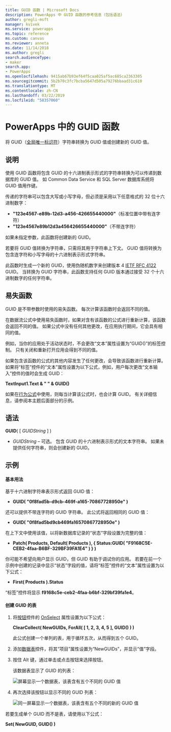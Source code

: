 ```yaml
---
title: GUID 函数 | Microsoft Docs
description: PowerApps 中 GUID 函数的参考信息（包括语法）
author: gregli-msft
manager: kvivek
ms.service: powerapps
ms.topic: reference
ms.custom: canvas
ms.reviewer: anneta
ms.date: 11/14/2018
ms.author: gregli
search.audienceType:
- maker
search.app:
- PowerApps
ms.openlocfilehash: 9415ab67b93ef64f5caa025af5ac685ca2363305
ms.sourcegitcommit: 5b2b70c3fc7bcba5647d505a79276bbaad31c610
ms.translationtype: MT
ms.contentlocale: zh-CN
ms.lasthandoff: 03/22/2019
ms.locfileid: "58357060"
---
```

# <a name="guid-function-in-powerapps"></a>PowerApps 中的 GUID 函数
将 GUID（[全局唯一标识符](https://en.wikipedia.org/wiki/Universally_unique_identifier)）字符串转换为 GUID 值或创建新的 GUID 值。

## <a name="description"></a>说明
使用 GUID 函数将包含 GUID 的十六进制表示形式的字符串转换为可以传递到数据库的 GUID 值。 如 Common Data Service 和 SQL Server 数据库系统将 GUID 值用作键。

传递的字符串可以包含大写或小写字母，但必须是采用以下任意格式的 32 位十六进制数字：

- **"123e4567-e89b-12d3-a456-426655440000"**（标准位置中带有连字符）
- **"123e4567e89b12d3a456426655440000"**（不带连字符）

如果未指定参数，此函数将创建新的 GUID。

若要将 GUID 值转换为字符串，只需将其用于字符串上下文。 GUID 值将转换为包含连字符和小写字母的十六进制表示形式字符串。 

此函数时生成一个新的 GUID，使用伪随机数字来创建版本 4 [IETF RFC 4122](https://www.ietf.org/rfc/rfc4122.txt) GUID。 当转换为 GUID 字符串，此函数支持任何 GUID 版本通过接受 32 个十六进制数字的任何字符串。

## <a name="volatile-functions"></a>易失函数
GUID 是不带参数时使用的易失函数。 每次计算该函数时会返回不同的值。  

在数据流公式中使用易失函数时，如果对含有该函数的公式进行重新计算，该函数会返回不同的值。 如果公式中没有任何其他更改，在应用执行期间，它会具有相同的值。

例如，当你的应用处于活动状态时，不会更改“文本”属性设置为“GUID()”的标签控制。 只有关闭和重新打开应用会得到不同的值。

如果包含该函数的公式的其他内容发生了任何更改，会导致该函数进行重新计算。 如果将“标签”控件的“文本”属性设置为以下公式，例如，用户每次更改“文本输入”控件的值时会生成 GUID：

**TextInput1.Text & " " & GUID()**

如果在[行为公式](../working-with-formulas-in-depth.md)中使用，则每当计算该公式时，也会计算 GUID。 有关详细信息，请参阅本主题后面部分的示例。

## <a name="syntax"></a>语法
**GUID**( [ *GUIDString* ] )

* *GUIDString* – 可选。  包含 GUID 的十六进制表示形式的文本字符串。 如果未提供任何字符串，则会创建新的 GUID。

## <a name="examples"></a>示例

#### <a name="basic-usage"></a>基本用法

基于十六进制字符串表示形式返回 GUID 值：

* **GUID( "0f8fad5b-d9cb-469f-a165-70867728950e" )**

还可以提供不带连字符的 GUID 字符串。 此公式将返回相同的 GUID 值：

* **GUID( "0f8fad5bd9cb469fa16570867728950e" )**

在上下文中使用该值，以将新数据库记录的“状态”字段设置为完整的值：

* **Patch( Products, Default( Products ), { Status:GUID( "F9168C5E-CEB2-4faa-B6BF-329BF39FA1E4" ) } )**

你可能不希望向用户显示 GUID，但 GUID 有助于调试你的应用。 若要在前一个示例中创建的记录中显示“状态”字段的值，请将“标签”控件的“文本”属性设置为以下公式：

* **First( Products ).Status**

“标签”控件将显示 **f9168c5e-ceb2-4faa-b6bf-329bf39fa1e4**。

#### <a name="create-a-table-of-guids"></a>创建 GUID 的表

1. 将[按钮](../controls/control-button.md)控件的 [OnSelect](../controls/properties-core.md) 属性设置为以下公式：

    **ClearCollect( NewGUIDs, ForAll( [ 1, 2, 3, 4, 5 ], GUID() ) )**

    此公式创建一个单列的表，用于循环五次，从而得到五个 GUID。

1. 添加[数据表](../controls/control-data-table.md)控件，将其“项目”属性设置为“NewGUIDs”，并显示“值”字段。

1. 按住 Alt 键，通过单击或点击按钮来选择按钮。

    该数据表显示了 GUID 的列表：

    ![屏幕显示一个数据表，该表含有五个不同的 GUID 值](media/function-guid/guid-collection-1.png)

1. 再次选择该按钮以显示不同的 GUID 列表：

    ![同一屏幕显示一个数据表，该表含有五个不同的新的 GUID 值](media/function-guid/guid-collection-2.png)

若要生成单个 GUID 而不是表，请使用以下公式：

**Set( NewGUID, GUID() )**
